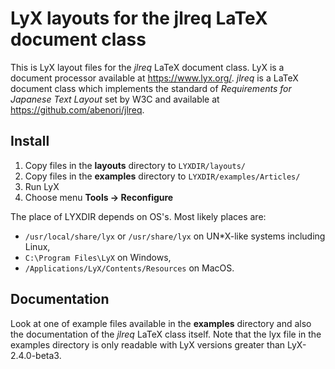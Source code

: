 # LyX layouts for the jlreq LaTeX document class

This is LyX layout files for the *jlreq* LaTeX document class. LyX is a document processor available at https://www.lyx.org/. *jlreq* is a LaTeX document class which implements the standard of *Requirements for Japanese Text Layout* set by W3C and available at https://github.com/abenori/jlreq.

## Install
1. Copy files in the **layouts** directory to `LYXDIR/layouts/`
2. Copy files in the **examples** directory to `LYXDIR/examples/Articles/`
3. Run LyX
4. Choose menu **Tools -> Reconfigure**

The place of LYXDIR depends on OS's. Most likely places are:
- `/usr/local/share/lyx` or `/usr/share/lyx` on UN\*X-like systems including Linux,
- `C:\Program Files\LyX` on Windows, 
- `/Applications/LyX/Contents/Resources` on MacOS.

## Documentation
Look at one of example files available in the **examples** directory and also the documentation of the *jlreq* LaTeX class itself. Note that the lyx file in the examples directory is only readable with LyX versions greater than LyX-2.4.0-beta3.
